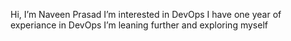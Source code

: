 Hi, I’m Naveen Prasad
I’m interested in DevOps 
I have one year of experiance in DevOps
I’m leaning further and exploring myself
